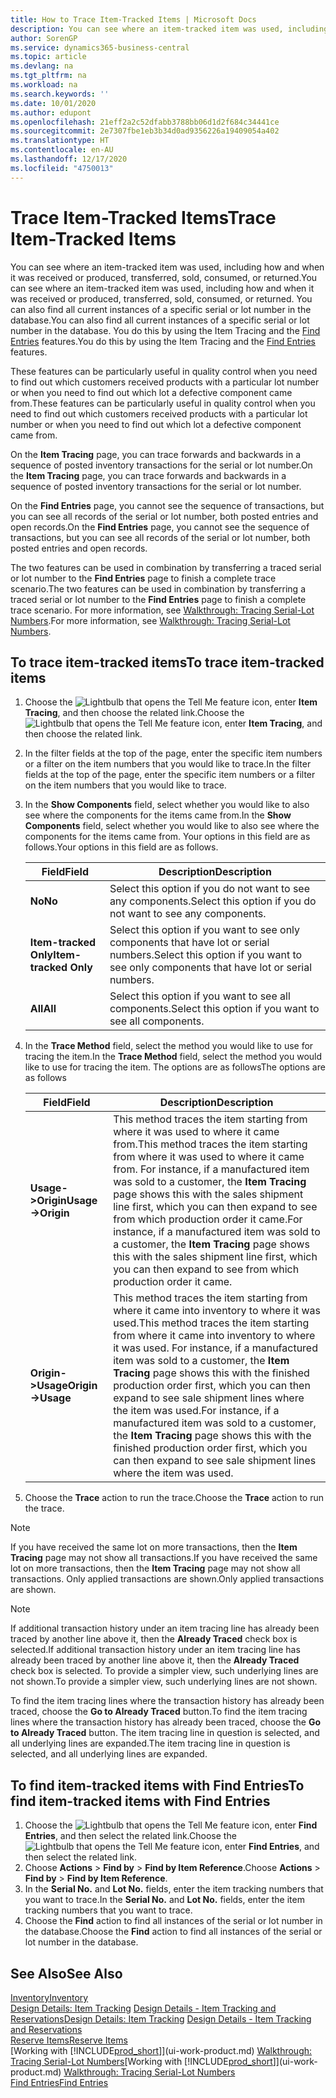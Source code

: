 ```yaml
---
title: How to Trace Item-Tracked Items | Microsoft Docs
description: You can see where an item-tracked item was used, including how and when it was received or produced, transferred, sold, consumed, or returned. You can also find all current instances of a specific serial or lot number in the database. You do this by using the Item Tracing and the Navigate features.
author: SorenGP
ms.service: dynamics365-business-central
ms.topic: article
ms.devlang: na
ms.tgt_pltfrm: na
ms.workload: na
ms.search.keywords: ''
ms.date: 10/01/2020
ms.author: edupont
ms.openlocfilehash: 21eff2a2c52dfabb3788bb06d1d2f684c34441ce
ms.sourcegitcommit: 2e7307fbe1eb3b34d0ad9356226a19409054a402
ms.translationtype: HT
ms.contentlocale: en-AU
ms.lasthandoff: 12/17/2020
ms.locfileid: "4750013"
---
```

# <a name="trace-item-tracked-items"></a><span data-ttu-id="82681-105">Trace Item-Tracked Items</span><span class="sxs-lookup"><span data-stu-id="82681-105">Trace Item-Tracked Items</span></span>
<span data-ttu-id="82681-106">You can see where an item-tracked item was used, including how and when it was received or produced, transferred, sold, consumed, or returned.</span><span class="sxs-lookup"><span data-stu-id="82681-106">You can see where an item-tracked item was used, including how and when it was received or produced, transferred, sold, consumed, or returned.</span></span> <span data-ttu-id="82681-107">You can also find all current instances of a specific serial or lot number in the database.</span><span class="sxs-lookup"><span data-stu-id="82681-107">You can also find all current instances of a specific serial or lot number in the database.</span></span> <span data-ttu-id="82681-108">You do this by using the Item Tracing and the [Find Entries](ui-find-entries.md) features.</span><span class="sxs-lookup"><span data-stu-id="82681-108">You do this by using the Item Tracing and the [Find Entries](ui-find-entries.md) features.</span></span>  

<span data-ttu-id="82681-109">These features can be particularly useful in quality control when you need to find out which customers received products with a particular lot number or when you need to find out which lot a defective component came from.</span><span class="sxs-lookup"><span data-stu-id="82681-109">These features can be particularly useful in quality control when you need to find out which customers received products with a particular lot number or when you need to find out which lot a defective component came from.</span></span>  

 <span data-ttu-id="82681-110">On the **Item Tracing** page, you can trace forwards and backwards in a sequence of posted inventory transactions for the serial or lot number.</span><span class="sxs-lookup"><span data-stu-id="82681-110">On the **Item Tracing** page, you can trace forwards and backwards in a sequence of posted inventory transactions for the serial or lot number.</span></span>  

 <span data-ttu-id="82681-111">On the **Find Entries** page, you cannot see the sequence of transactions, but you can see all records of the serial or lot number, both posted entries and open records.</span><span class="sxs-lookup"><span data-stu-id="82681-111">On the **Find Entries** page, you cannot see the sequence of transactions, but you can see all records of the serial or lot number, both posted entries and open records.</span></span>  

 <span data-ttu-id="82681-112">The two features can be used in combination by transferring a traced serial or lot number to the **Find Entries** page to finish a complete trace scenario.</span><span class="sxs-lookup"><span data-stu-id="82681-112">The two features can be used in combination by transferring a traced serial or lot number to the **Find Entries** page to finish a complete trace scenario.</span></span> <span data-ttu-id="82681-113">For more information, see [Walkthrough: Tracing Serial-Lot Numbers](walkthrough-tracing-serial-lot-numbers.md).</span><span class="sxs-lookup"><span data-stu-id="82681-113">For more information, see [Walkthrough: Tracing Serial-Lot Numbers](walkthrough-tracing-serial-lot-numbers.md).</span></span>  

## <a name="to-trace-item-tracked-items"></a><span data-ttu-id="82681-114">To trace item-tracked items</span><span class="sxs-lookup"><span data-stu-id="82681-114">To trace item-tracked items</span></span>  

1.  <span data-ttu-id="82681-115">Choose the ![Lightbulb that opens the Tell Me feature](media/ui-search/search_small.png "Tell me what you want to do") icon, enter **Item Tracing**, and then choose the related link.</span><span class="sxs-lookup"><span data-stu-id="82681-115">Choose the ![Lightbulb that opens the Tell Me feature](media/ui-search/search_small.png "Tell me what you want to do") icon, enter **Item Tracing**, and then choose the related link.</span></span>  
2.  <span data-ttu-id="82681-116">In the filter fields at the top of the page, enter the specific item numbers or a filter on the item numbers that you would like to trace.</span><span class="sxs-lookup"><span data-stu-id="82681-116">In the filter fields at the top of the page, enter the specific item numbers or a filter on the item numbers that you would like to trace.</span></span>  
3.  <span data-ttu-id="82681-117">In the **Show Components** field, select whether you would like to also see where the components for the items came from.</span><span class="sxs-lookup"><span data-stu-id="82681-117">In the **Show Components** field, select whether you would like to also see where the components for the items came from.</span></span> <span data-ttu-id="82681-118">Your options in this field are as follows.</span><span class="sxs-lookup"><span data-stu-id="82681-118">Your options in this field are as follows.</span></span>  

    |<span data-ttu-id="82681-119">Field</span><span class="sxs-lookup"><span data-stu-id="82681-119">Field</span></span>|<span data-ttu-id="82681-120">Description</span><span class="sxs-lookup"><span data-stu-id="82681-120">Description</span></span>|  
    |----------------------------------|---------------------------------------|  
    |<span data-ttu-id="82681-121">**No**</span><span class="sxs-lookup"><span data-stu-id="82681-121">**No**</span></span>|<span data-ttu-id="82681-122">Select this option if you do not want to see any components.</span><span class="sxs-lookup"><span data-stu-id="82681-122">Select this option if you do not want to see any components.</span></span>|  
    |<span data-ttu-id="82681-123">**Item-tracked Only**</span><span class="sxs-lookup"><span data-stu-id="82681-123">**Item-tracked Only**</span></span>|<span data-ttu-id="82681-124">Select this option if you want to see only components that have lot or serial numbers.</span><span class="sxs-lookup"><span data-stu-id="82681-124">Select this option if you want to see only components that have lot or serial numbers.</span></span>|  
    |<span data-ttu-id="82681-125">**All**</span><span class="sxs-lookup"><span data-stu-id="82681-125">**All**</span></span>|<span data-ttu-id="82681-126">Select this option if you want to see all components.</span><span class="sxs-lookup"><span data-stu-id="82681-126">Select this option if you want to see all components.</span></span>|  

4.  <span data-ttu-id="82681-127">In the **Trace Method** field, select the method you would like to use for tracing the item.</span><span class="sxs-lookup"><span data-stu-id="82681-127">In the **Trace Method** field, select the method you would like to use for tracing the item.</span></span> <span data-ttu-id="82681-128">The options are as follows</span><span class="sxs-lookup"><span data-stu-id="82681-128">The options are as follows</span></span>  

    |<span data-ttu-id="82681-129">Field</span><span class="sxs-lookup"><span data-stu-id="82681-129">Field</span></span>|<span data-ttu-id="82681-130">Description</span><span class="sxs-lookup"><span data-stu-id="82681-130">Description</span></span>|  
    |----------------------------------|---------------------------------------|  
    |<span data-ttu-id="82681-131">**Usage->Origin**</span><span class="sxs-lookup"><span data-stu-id="82681-131">**Usage->Origin**</span></span>|<span data-ttu-id="82681-132">This method traces the item starting from where it was used to where it came from.</span><span class="sxs-lookup"><span data-stu-id="82681-132">This method traces the item starting from where it was used to where it came from.</span></span> <span data-ttu-id="82681-133">For instance, if a manufactured item was sold to a customer, the **Item Tracing** page shows this with the sales shipment line first, which you can then expand to see from which production order it came.</span><span class="sxs-lookup"><span data-stu-id="82681-133">For instance, if a manufactured item was sold to a customer, the **Item Tracing** page shows this with the sales shipment line first, which you can then expand to see from which production order it came.</span></span>|  
    |<span data-ttu-id="82681-134">**Origin->Usage**</span><span class="sxs-lookup"><span data-stu-id="82681-134">**Origin->Usage**</span></span>|<span data-ttu-id="82681-135">This method traces the item starting from where it came into inventory to where it was used.</span><span class="sxs-lookup"><span data-stu-id="82681-135">This method traces the item starting from where it came into inventory to where it was used.</span></span> <span data-ttu-id="82681-136">For instance, if a manufactured item was sold to a customer, the **Item Tracing** page shows this with the finished production order first, which you can then expand to see sale shipment lines where the item was used.</span><span class="sxs-lookup"><span data-stu-id="82681-136">For instance, if a manufactured item was sold to a customer, the **Item Tracing** page shows this with the finished production order first, which you can then expand to see sale shipment lines where the item was used.</span></span>|  

5.  <span data-ttu-id="82681-137">Choose the **Trace** action to run the trace.</span><span class="sxs-lookup"><span data-stu-id="82681-137">Choose the **Trace** action to run the trace.</span></span>  

> [!NOTE]  
>  <span data-ttu-id="82681-138">If you have received the same lot on more transactions, then the **Item Tracing** page may not show all transactions.</span><span class="sxs-lookup"><span data-stu-id="82681-138">If you have received the same lot on more transactions, then the **Item Tracing** page may not show all transactions.</span></span> <span data-ttu-id="82681-139">Only applied transactions are shown.</span><span class="sxs-lookup"><span data-stu-id="82681-139">Only applied transactions are shown.</span></span>  

> [!NOTE]  
>  <span data-ttu-id="82681-140">If additional transaction history under an item tracing line has already been traced by another line above it, then the **Already Traced** check box is selected.</span><span class="sxs-lookup"><span data-stu-id="82681-140">If additional transaction history under an item tracing line has already been traced by another line above it, then the **Already Traced** check box is selected.</span></span> <span data-ttu-id="82681-141">To provide a simpler view, such underlying lines are not shown.</span><span class="sxs-lookup"><span data-stu-id="82681-141">To provide a simpler view, such underlying lines are not shown.</span></span>  
>   
>  <span data-ttu-id="82681-142">To find the item tracing lines where the transaction history has already been traced, choose the **Go to Already Traced** button.</span><span class="sxs-lookup"><span data-stu-id="82681-142">To find the item tracing lines where the transaction history has already been traced, choose the **Go to Already Traced** button.</span></span> <span data-ttu-id="82681-143">The item tracing line in question is selected, and all underlying lines are expanded.</span><span class="sxs-lookup"><span data-stu-id="82681-143">The item tracing line in question is selected, and all underlying lines are expanded.</span></span>  

## <a name="to-find-item-tracked-items-with-find-entries"></a><span data-ttu-id="82681-144">To find item-tracked items with Find Entries</span><span class="sxs-lookup"><span data-stu-id="82681-144">To find item-tracked items with Find Entries</span></span>  

1. <span data-ttu-id="82681-145">Choose the ![Lightbulb that opens the Tell Me feature](media/ui-search/search_small.png "Tell me what you want to do") icon, enter **Find Entries**, and then select the related link.</span><span class="sxs-lookup"><span data-stu-id="82681-145">Choose the ![Lightbulb that opens the Tell Me feature](media/ui-search/search_small.png "Tell me what you want to do") icon, enter **Find Entries**, and then select the related link.</span></span>  
2. <span data-ttu-id="82681-146">Choose **Actions** > **Find by** > **Find by Item Reference**.</span><span class="sxs-lookup"><span data-stu-id="82681-146">Choose **Actions** > **Find by** > **Find by Item Reference**.</span></span>
3. <span data-ttu-id="82681-147">In the **Serial No.** and **Lot No.** fields, enter the item tracking numbers that you want to trace.</span><span class="sxs-lookup"><span data-stu-id="82681-147">In the **Serial No.** and **Lot No.** fields, enter the item tracking numbers that you want to trace.</span></span>  
4. <span data-ttu-id="82681-148">Choose the **Find** action to find all instances of the serial or lot number in the database.</span><span class="sxs-lookup"><span data-stu-id="82681-148">Choose the **Find** action to find all instances of the serial or lot number in the database.</span></span>  

## <a name="see-also"></a><span data-ttu-id="82681-149">See Also</span><span class="sxs-lookup"><span data-stu-id="82681-149">See Also</span></span>  
[<span data-ttu-id="82681-150">Inventory</span><span class="sxs-lookup"><span data-stu-id="82681-150">Inventory</span></span>](inventory-manage-inventory.md)  
<span data-ttu-id="82681-151">[Design Details: Item Tracking](design-details-item-tracking.md)
[Design Details - Item Tracking and Reservations](design-details-item-tracking-and-reservations.md)</span><span class="sxs-lookup"><span data-stu-id="82681-151">[Design Details: Item Tracking](design-details-item-tracking.md)
[Design Details - Item Tracking and Reservations](design-details-item-tracking-and-reservations.md)</span></span>  
[<span data-ttu-id="82681-152">Reserve Items</span><span class="sxs-lookup"><span data-stu-id="82681-152">Reserve Items</span></span>](inventory-how-to-reserve-items.md)  
<span data-ttu-id="82681-153">[Working with [!INCLUDE[prod_short](includes/prod_short.md)]](ui-work-product.md)
[Walkthrough: Tracing Serial-Lot Numbers](walkthrough-tracing-serial-lot-numbers.md)</span><span class="sxs-lookup"><span data-stu-id="82681-153">[Working with [!INCLUDE[prod_short](includes/prod_short.md)]](ui-work-product.md)
[Walkthrough: Tracing Serial-Lot Numbers](walkthrough-tracing-serial-lot-numbers.md)</span></span>  
[<span data-ttu-id="82681-154">Find Entries</span><span class="sxs-lookup"><span data-stu-id="82681-154">Find Entries</span></span>](ui-find-entries.md)  
